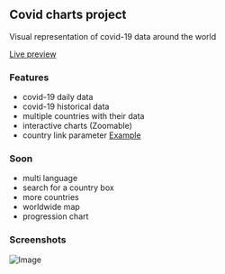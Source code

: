 
## Covid charts project

Visual representation of covid-19 data around the world

[Live preview](https://gouiferda.github.io/covid-charts/)

### Features

- covid-19 daily data
- covid-19 historical data
- multiple countries with their data
- interactive charts (Zoomable)
- country link parameter [Example](https://gouiferda.github.io/covid-charts/?country=usa)

### Soon

- multi language
- search for a country box
- more countries
- worldwide map
- progression chart

### Screenshots

![Image](https://i.imgur.com/JeKfJTL.png)

